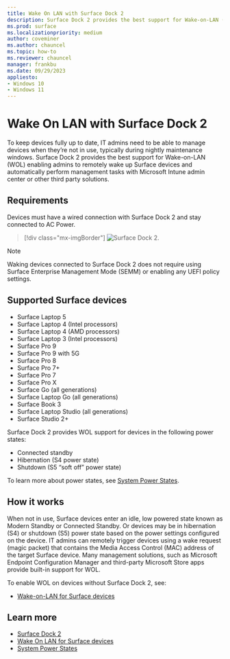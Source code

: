 ```yaml
---
title: Wake On LAN with Surface Dock 2
description: Surface Dock 2 provides the best support for Wake-on-LAN (WOL) enabling admins to remotely wake up devices and automatically perform management tasks.
ms.prod: surface
ms.localizationpriority: medium
author: coveminer
ms.author: chauncel
ms.topic: how-to
ms.reviewer: chauncel
manager: frankbu
ms.date: 09/29/2023
appliesto:
- Windows 10
- Windows 11
---
```


# Wake On LAN with Surface Dock 2

To keep devices fully up to date, IT admins need to be able to manage devices when they’re not in use, typically during nightly maintenance windows. Surface Dock 2 provides the best support for Wake-on-LAN (WOL) enabling admins to remotely wake up Surface devices and automatically perform management tasks with Microsoft Intune admin center or other third party solutions.

## Requirements

Devices must have a wired connection with Surface Dock 2 and stay connected to AC Power.

> [!div class="mx-imgBorder"]
> ![Surface Dock 2.](images/surface-dock2-angled.png)

> [!NOTE]
> Waking devices connected to Surface Dock 2 does not require using Surface Enterprise Management Mode (SEMM) or enabling any UEFI policy settings.

## Supported Surface devices

- Surface Laptop 5
- Surface Laptop 4 (Intel processors)
- Surface Laptop 4 (AMD processors)
- Surface Laptop 3 (Intel processors)
- Surface Pro 9
- Surface Pro 9 with 5G
- Surface Pro 8
- Surface Pro 7+
- Surface Pro 7
- Surface Pro X
- Surface Go (all generations)
- Surface Laptop Go (all generations)
- Surface Book 3
- Surface Laptop Studio (all generations)
- Surface Studio 2+

Surface Dock 2 provides WOL support for devices in the following power states:

- Connected standby
- Hibernation (S4 power state)
- Shutdown (S5 “soft off” power state)

To learn more about power states, see [System Power States](/windows/win32/power/system-power-states).

## How it works

When not in use, Surface devices enter an idle, low powered state known as Modern Standby or Connected Standby. Or devices may be in hibernation (S4) or shutdown (S5) power state based on the power settings configured on the device. IT admins can remotely trigger devices using a wake request (magic packet) that contains the Media Access Control (MAC) address of the target Surface device. Many management solutions, such as Microsoft Endpoint Configuration Manager and third-party Microsoft Store apps provide built-in support for WOL.

To enable WOL on devices without Surface Dock 2, see:

- [Wake-on-LAN for Surface devices](wake-on-lan-for-surface-devices.md)

## Learn more

- [Surface Dock 2](https://www.microsoft.com/p/surface-dock-2-for-business/8q4hgc6kbmdq?)
- [Wake On LAN for Surface devices](wake-on-lan-for-surface-devices.md)
- [System Power States](/windows/win32/power/system-power-states)
